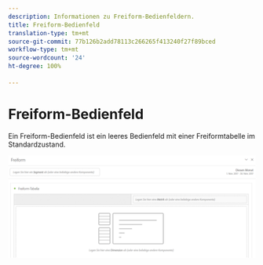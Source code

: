 ```yaml
---
description: Informationen zu Freiform-Bedienfeldern.
title: Freiform-Bedienfeld
translation-type: tm+mt
source-git-commit: 77b126b2add78113c266265f413240f27f89bced
workflow-type: tm+mt
source-wordcount: '24'
ht-degree: 100%

---
```



# Freiform-Bedienfeld

Ein Freiform-Bedienfeld ist ein leeres Bedienfeld mit einer Freiformtabelle im Standardzustand.

![](assets/freeform-panel.png)


